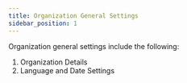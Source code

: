 ```yaml
---
title: Organization General Settings
sidebar_position: 1
---
```


Organization general settings include the following:

1. Organization Details
2. Language and Date Settings